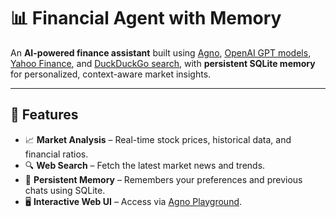 # 📊 Financial Agent with Memory

An **AI-powered finance assistant** built using [Agno](https://docs.agno.com), [OpenAI GPT models](https://platform.openai.com/), [Yahoo Finance](https://pypi.org/project/yfinance/), and [DuckDuckGo search](https://duckduckgo.com/), with **persistent SQLite memory** for personalized, context-aware market insights.

---

## 🚀 Features
- 📈 **Market Analysis** – Real-time stock prices, historical data, and financial ratios.
- 🔍 **Web Search** – Fetch the latest market news and trends.
- 🧠 **Persistent Memory** – Remembers your preferences and previous chats using SQLite.
- 🖥 **Interactive Web UI** – Access via [Agno Playground](https://app.agno.com/playground).